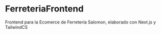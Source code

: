 # FerreteriaFrontend
Frontend para la Ecomerce de Ferretería Salomon, elaborado con Next.js y TailwindCS
